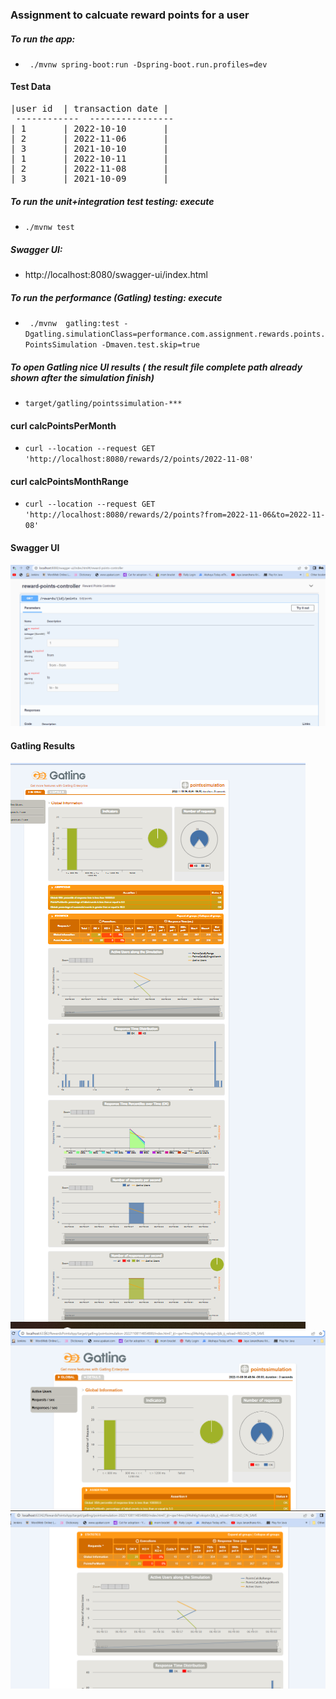 ### Assignment to calcuate reward points for a user 


##### To run the app:
- ``` ./mvnw spring-boot:run -Dspring-boot.run.profiles=dev```

#### Test Data
<pre>
|user id  | transaction date |
 ------------  ----------------
| 1       | 2022-10-10       |
| 2       | 2022-11-06       |
| 3       | 2021-10-10       |
| 1       | 2022-10-11       |
| 2       | 2022-11-08       |
| 3       | 2021-10-09       |
</pre>

##### To run the unit+integration test testing: execute 
- ` ./mvnw test `

##### Swagger UI:
- http://localhost:8080/swagger-ui/index.html

##### To run the performance (Gatling) testing: execute 
- `  ./mvnw  gatling:test -Dgatling.simulationClass=performance.com.assignment.rewards.points.PointsSimulation -Dmaven.test.skip=true `

##### To open Gatling nice UI results ( the result file complete path already shown after the simulation finish)
- ```target/gatling/pointssimulation-***```

#### curl calcPointsPerMonth
- ```curl --location --request GET 'http://localhost:8080/rewards/2/points/2022-11-08' ```

#### curl calcPointsMonthRange
- ```curl --location --request GET 'http://localhost:8080/rewards/2/points?from=2022-11-06&to=2022-11-08' ```

#### Swagger UI
![Swagger UI](screenshots/swagger.png?raw=true "Title")
#### Gatling Results
![Gatling Results1](screenshots/gat3.png?raw=true "Title")
![Gatling Results2](screenshots/gat1.png?raw=true "Title")
![Gatling Results3](screenshots/gat2.png?raw=true "Title")



